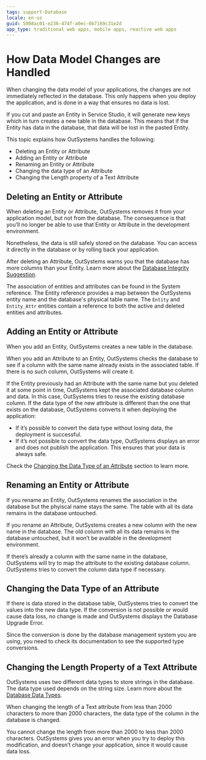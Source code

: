 ```yaml
---
tags: support-Database
locale: en-us
guid: 5008ac01-e236-474f-a0ec-0b7169c31e2d
app_type: traditional web apps, mobile apps, reactive web apps
---
```


# How Data Model Changes are Handled

When changing the data model of your applications, the changes are not immediately reflected in the database. This only happens when you deploy the application, and is done in a way that ensures no data is lost.

<div class="info" markdown="1">

If you cut and paste an Entity in Service Studio, it will generate new keys which in turn creates a new table in the database. This means that if the Entity has data in the database, that data will be lost in the pasted Entity.

</div>

This topic explains how OutSystems handles the following:

* Deleting an Entity or Attribute
* Adding an Entity or Attribute
* Renaming an Entity or Attribute
* Changing the data type of an Attribute
* Changing the Length property of a Text Attribute

## Deleting an Entity or Attribute

When deleting an Entity or Attribute, OutSystems removes it from your application model, but not from the database. The consequence is that you’ll no longer be able to use that Entity or Attribute in the development environment.

Nonetheless, the data is still safely stored on the database. You can access it directly in the database or by rolling back your application.

After deleting an Attribute, OutSystems warns you that the database has more columns than your Entity. Learn more about the [Database Integrity Suggestion](<../../errors-and-warnings/warnings/database-integrity-suggestion-warning.md>).

The association of entities and attributes can be found in the System reference. The Entity reference provides a map between the OutSystems entity name and the database's physical table name. The `Entity` and `Entity_Attr` entities contain a reference to both the active and deleted entities and attributes.

## Adding an Entity or Attribute

When you add an Entity, OutSystems creates a new table in the database.

When you add an Attribute to an Entity, OutSystems checks the database to see if a column with the same name already exists in the associated table. If there is no such column, OutSystems will create it.

If the Entity previously had an Attribute with the same name but you deleted it at some point in time, OutSystems kept the associated database column and data. In this case, OutSystems tries to reuse the existing database column. If the data type of the new attribute is different than the one that exists on the database, OutSystems converts it when deploying the application:

* If it’s possible to convert the data type without losing data, the deployment is successful.
* If it’s not possible to convert the data type, OutSystems displays an error and does not publish the application. This ensures that your data is always safe. 

Check the [Changing the Data Type of an Attribute](<#changing-the-data-type-of-an-attribute>) section to learn more.

## Renaming an Entity or Attribute

If you rename an Entity, OutSystems renames the association in the database but the phyiscal name stays the same. The table with all its data remains in the database untouched.

If you rename an Attribute, OutSystems creates a new column with the new name in the database. The old column with all its data remains in the database untouched, but it won’t be available in the development environment.

If there’s already a column with the same name in the database, OutSystems will try to map the attribute to the existing database column. OutSystems tries to convert the column data type if necessary.

## Changing the Data Type of an Attribute

If there is data stored in the database table, OutSystems tries to convert the values into the new data type. If the conversion is not possible or would cause data loss, no change is made and OutSystems displays the Database Upgrade Error.

Since the conversion is done by the database management system you are using, you need to check its documentation to see the supported type conversions.

## Changing the Length Property of a Text Attribute

OutSystems uses two different data types to store strings in the database. The data type used depends on the string size. Learn more about the [Database Data Types](<database-data-types.md>).

When changing the length of a Text attribute from less than 2000 characters to more than 2000 characters, the data type of the column in the database is changed.

You cannot change the length from more than 2000 to less than 2000 characters. OutSystems gives you an error when you try to deploy this modification, and doesn’t change your application, since it would cause data loss.
